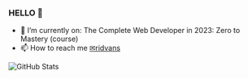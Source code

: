 ### HELLO 👋
- 🌱 I’m currently on: The Complete Web Developer in 2023: Zero to Mastery (course)
- 📫 How to reach me [✉ridvans](https://www.abv.bg/)

![GitHub Stats](https://github-readme-stats.vercel.app/api?username=ridvanms&theme=Khroma)

<!-- - 👋 Hi, I’m @ridvanms
- 👀 I’m interested in ...
- 🌱 I’m currently learning ...
- 💞️ I’m looking to collaborate on ...
- 📫 How to reach me ...
 -->
<!---
ridvanms/ridvanms is a ✨ special ✨ repository because its `README.md` (this file) appears on your GitHub profile.
You can click the Preview link to take a look at your changes.
--->
